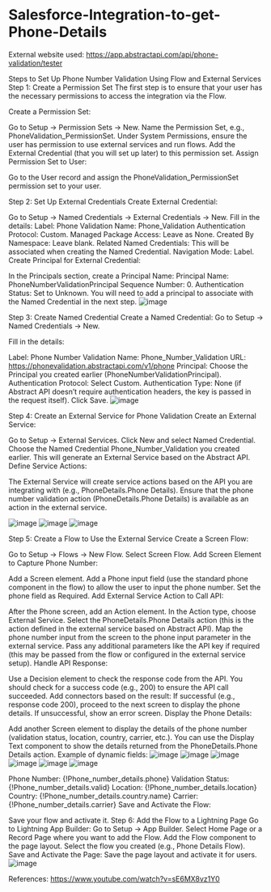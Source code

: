 # Salesforce-Integration-to-get-Phone-Details

External website used: https://app.abstractapi.com/api/phone-validation/tester

Steps to Set Up Phone Number Validation Using Flow and External Services
Step 1: Create a Permission Set
The first step is to ensure that your user has the necessary permissions to access the integration via the Flow.

Create a Permission Set:

Go to Setup → Permission Sets → New.
Name the Permission Set, e.g., PhoneValidation_PermissionSet.
Under System Permissions, ensure the user has permission to use external services and run flows.
Add the External Credential (that you will set up later) to this permission set.
Assign Permission Set to User:

Go to the User record and assign the PhoneValidation_PermissionSet permission set to your user.

Step 2: Set Up External Credentials
Create External Credential:

Go to Setup → Named Credentials -> External Credentials → New.
Fill in the details:
Label: Phone Validation
Name: Phone_Validation
Authentication Protocol: Custom.
Managed Package Access: Leave as None.
Created By Namespace: Leave blank.
Related Named Credentials: This will be associated when creating the Named Credential.
Navigation Mode: Label.
Create Principal for External Credential:

In the Principals section, create a Principal Name:
Principal Name: PhoneNumberValidationPrincipal
Sequence Number: 0.
Authentication Status: Set to Unknown.
You will need to add a principal to associate with the Named Credential in the next step.
![image](https://github.com/user-attachments/assets/d428e8e6-a040-468b-90e0-12c980e7f701)


Step 3: Create Named Credential
Create a Named Credential:
Go to Setup → Named Credentials → New.

Fill in the details:

Label: Phone Number Validation
Name: Phone_Number_Validation
URL: https://phonevalidation.abstractapi.com/v1/phone
Principal: Choose the Principal you created earlier (PhoneNumberValidationPrincipal).
Authentication Protocol: Select Custom.
Authentication Type: None (if Abstract API doesn’t require authentication headers, the key is passed in the request itself).
Click Save.
![image](https://github.com/user-attachments/assets/2edfa7fd-9c91-49f0-9397-50edd01da8cb)


Step 4: Create an External Service for Phone Validation
Create an External Service:

Go to Setup → External Services.
Click New and select Named Credential.
Choose the Named Credential Phone_Number_Validation you created earlier.
This will generate an External Service based on the Abstract API.
Define Service Actions:

The External Service will create service actions based on the API you are integrating with (e.g., PhoneDetails.Phone Details).
Ensure that the phone number validation action (PhoneDetails.Phone Details) is available as an action in the external service.

![image](https://github.com/user-attachments/assets/31a2a884-a4f6-4ca2-b041-c7953bcc410b)
![image](https://github.com/user-attachments/assets/04e9620e-3687-4e23-a80e-7d58693173cb)
![image](https://github.com/user-attachments/assets/e6dfc043-101a-46f5-92b7-d2ca41f9f5d8)



Step 5: Create a Flow to Use the External Service
Create a Screen Flow:

Go to Setup → Flows → New Flow.
Select Screen Flow.
Add Screen Element to Capture Phone Number:

Add a Screen element.
Add a Phone input field (use the standard phone component in the flow) to allow the user to input the phone number.
Set the phone field as Required.
Add External Service Action to Call API:

After the Phone screen, add an Action element.
In the Action type, choose External Service.
Select the PhoneDetails.Phone Details action (this is the action defined in the external service based on Abstract API).
Map the phone number input from the screen to the phone input parameter in the external service.
Pass any additional parameters like the API key if required (this may be passed from the flow or configured in the external service setup).
Handle API Response:

Use a Decision element to check the response code from the API. You should check for a success code (e.g., 200) to ensure the API call succeeded.
Add connectors based on the result:
If successful (e.g., response code 200), proceed to the next screen to display the phone details.
If unsuccessful, show an error screen.
Display the Phone Details:

Add another Screen element to display the details of the phone number (validation status, location, country, carrier, etc.).
You can use the Display Text component to show the details returned from the PhoneDetails.Phone Details action.
Example of dynamic fields:
![image](https://github.com/user-attachments/assets/dcfe4798-f9c0-4cf3-a1e7-ce083e889bf5)
![image](https://github.com/user-attachments/assets/6219de53-b6d2-4f43-8902-4da3b34f6641)
![image](https://github.com/user-attachments/assets/0e4af6b2-7820-40ee-9f00-571fe860fe0c)
![image](https://github.com/user-attachments/assets/70c79b92-ae3d-46bc-9ffe-d7422a15fb3e)
![image](https://github.com/user-attachments/assets/8e073071-c70d-4e58-a4ea-5b5fc9e16ef9)
![image](https://github.com/user-attachments/assets/cebe6a1c-6c50-44ae-baf9-b8a7f097f30d)


Phone Number: {!Phone_number_details.phone}
Validation Status: {!Phone_number_details.valid}
Location: {!Phone_number_details.location}
Country: {!Phone_number_details.country.name}
Carrier: {!Phone_number_details.carrier}
Save and Activate the Flow:

Save your flow and activate it.
Step 6: Add the Flow to a Lightning Page
Go to Lightning App Builder:
Go to Setup → App Builder.
Select Home Page or a Record Page where you want to add the Flow.
Add the Flow component to the page layout.
Select the flow you created (e.g., Phone Details Flow).
Save and Activate the Page:
Save the page layout and activate it for users.
![image](https://github.com/user-attachments/assets/0c0aacbd-5610-441f-b018-7f37f4ffc869)


References:
https://www.youtube.com/watch?v=sE6MX8vz1Y0
